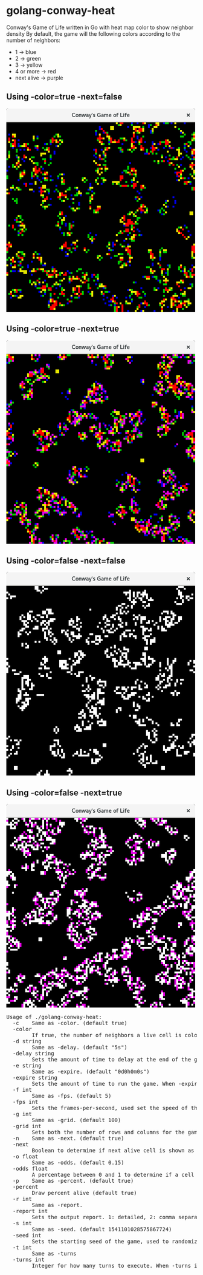 # golang-conway-heat
Conway's Game of Life written in Go with heat map color to show neighbor density 
By default, the game will the following colors according to the number of neighbors:
<br>
<ul>
<li>1 -> blue
<li>2 -> green
<li>3 -> yellow
<li>4 or more -> red
<li>next alive -> purple
</ul>
<h2>Using -color=true -next=false</h2>
<img src="color.png">
<h2>Using -color=true -next=true</h2>
<img src="color-next.png">
<h2>Using -color=false -next=false</h2>
<img src="nocolor.png">
<h2>Using -color=false -next=true</h2>
<img src="nocolor-next.png">
<br>

<pre>
Usage of ./golang-conway-heat:
  -c	Same as -color. (default true)
  -color
    	If true, the number of neighbors a live cell is colored red > 3, yellow = 3, green = 2, and blue = 1. If false, then live cells will appear white. (default true)
  -d string
    	Same as -delay. (default "5s")
  -delay string
    	Sets the amount of time to delay at the end of the game. (default "5s")
  -e string
    	Same as -expire. (default "0d0h0m0s")
  -expire string
    	Sets the amount of time to run the game. When -expire is a zero duration, it removes any time constraint. (default "0d0h0m0s")
  -f int
    	Same as -fps. (default 5)
  -fps int
    	Sets the frames-per-second, used set the speed of the simulation. (default 5)
  -g int
    	Same as -grid. (default 100)
  -grid int
    	Sets both the number of rows and columns for the game grid. (default 100)
  -n	Same as -next. (default true)
  -next
    	Boolean to determine if next alive cell is shown as a purple color.  (default true)
  -o float
    	Same as -odds. (default 0.15)
  -odds float
    	A percentage between 0 and 1 to determine if a cell starts alive. For example, 0.15 means each cell has a 15% chance of starting alive. (default 0.15)
  -p	Same as -percent. (default true)
  -percent
    	Draw percent alive (default true)
  -r int
    	Same as -report.
  -report int
    	Sets the output report. 1: detailed, 2: comma separated, 3: space separated, 4: round number and alive percentage. The default is no output.
  -s int
    	Same as -seed. (default 1541101028575867724)
  -seed int
    	Sets the starting seed of the game, used to randomize the initial state. (default 1541101028575867724)
  -t int
    	Same as -turns
  -turns int
    	Integer for how many turns to execute. When -turns is zero, it removes any constraint on the number of turns.

</pre>
